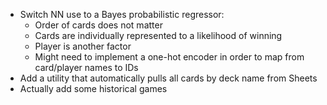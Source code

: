 - Switch NN use to a Bayes probabilistic regressor:
  * Order of cards does not matter
  * Cards are individually represented to a likelihood of winning
  * Player is another factor
  * Might need to implement a one-hot encoder in order to map from card/player names to IDs
- Add a utility that automatically pulls all cards by deck name from Sheets
- Actually add some historical games

